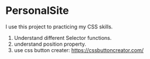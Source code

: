 # PersonalSite
I use this project to practicing my CSS skills.
1) Understand different Selector functions.
2) understand position property.
3) use css button creater: https://cssbuttoncreator.com/
